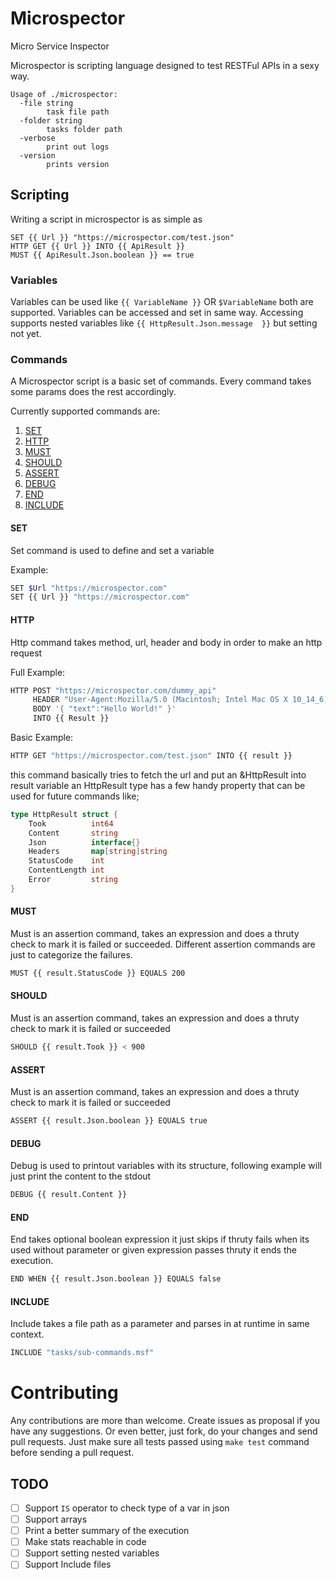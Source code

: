 # Microspector
Micro Service Inspector

Microspector is scripting language designed to test RESTFul APIs in a sexy way.

```
Usage of ./microspector:
  -file string
        task file path
  -folder string
        tasks folder path
  -verbose
        print out logs
  -version
        prints version

```

## Scripting

Writing a script in microspector is as simple as
```
SET {{ Url }} "https://microspector.com/test.json"
HTTP GET {{ Url }} INTO {{ ApiResult }}
MUST {{ ApiResult.Json.boolean }} == true
```

### Variables
Variables can be used like `{{ VariableName }}` OR  `$VariableName` both are supported. Variables can be accessed and set in same way. 
Accessing supports nested variables like `{{ HttpResult.Json.message  }}` but setting not yet.


### Commands
A Microspector script is a basic set of commands. Every command takes some params does the rest accordingly. 

Currently supported commands are:

1. [SET](#set) 
2. [HTTP](#http) 
3. [MUST](#must) 
4. [SHOULD](#should) 
5. [ASSERT](#should) 
6. [DEBUG](#debug)
7. [END](#end)
7. [INCLUDE](#include)


#### SET
Set command is used to define and set a variable

Example:
```bash
SET $Url "https://microspector.com"
SET {{ Url }} "https://microspector.com"
```


#### HTTP
Http command takes method, url, header and body in order to make an http request

Full Example:
```bash
HTTP POST "https://microspector.com/dummy_api" 
     HEADER "User-Agent:Mozilla/5.0 (Macintosh; Intel Mac OS X 10_14_6) AppleWebKit/537.36 (KHTML, like Gecko) Chrome/76.0.3809.132 Safari/537.36"
     BODY '{ "text":"Hello World!" }'
     INTO {{ Result }}
```

Basic Example:
```bash
HTTP GET "https://microspector.com/test.json" INTO {{ result }}
```
this command basically tries to fetch the url and put an &HttpResult into result variable
an HttpResult type has a few handy property that can be used for future commands like;

```go
type HttpResult struct {
	Took          int64
	Content       string
	Json          interface{}
	Headers       map[string]string
	StatusCode    int
	ContentLength int
	Error         string
}
```

#### MUST
Must is an assertion command, takes an expression and does a thruty check to mark it is failed or succeeded. Different assertion commands are just to categorize the failures.

```bash
MUST {{ result.StatusCode }} EQUALS 200
```

#### SHOULD
Must is an assertion command, takes an expression and does a thruty check to mark it is failed or succeeded  

```bash
SHOULD {{ result.Took }} < 900 
```

#### ASSERT
Must is an assertion command, takes an expression and does a thruty check to mark it is failed or succeeded  

```bash
ASSERT {{ result.Json.boolean }} EQUALS true
```

#### DEBUG
Debug is used to printout variables with its structure, following example will just print the content to the stdout

```bash
DEBUG {{ result.Content }}
```

#### END
End takes optional boolean expression it just skips if thruty fails when its used without parameter or given expression passes thruty it ends the execution.
```bash
END WHEN {{ result.Json.boolean }} EQUALS false
```

#### INCLUDE
Include takes a file path as a parameter and parses in at runtime in same context.
```bash
INCLUDE "tasks/sub-commands.msf"
```

# Contributing
Any contributions are more than welcome. Create issues as proposal if you have any suggestions. Or even better,
just fork, do your changes and send pull requests. Just make sure all tests passed using `make test` command before sending a pull request.

## TODO
- [ ] Support `IS` operator to check type of a var in json
- [ ] Support arrays
- [ ] Print a better summary of the execution
- [ ] Make stats reachable in code
- [ ] Support setting nested variables
- [ ] Support Include files
